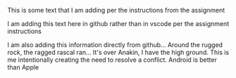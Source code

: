 This is some text that I am adding per the instructions from the assignment

I am adding this text here in github rather than in vscode per the assignment instructions

I am also adding this information directly from github...
Around the rugged rock, the ragged rascal ran...
It's over Anakin, I have the high ground.
This is me intentionally creating the need to resolve a conflict.
Android is better than Apple
